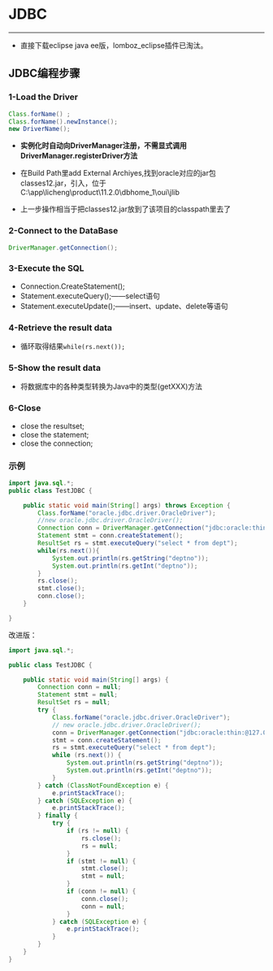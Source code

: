 # JDBC
----

- 直接下载eclipse java ee版，lomboz_eclipse插件已淘汰。

## JDBC编程步骤

### 1-Load the Driver
```java
Class.forName() ;
Class.forName().newInstance();
new DriverName();
```
- **实例化时自动向DriverManager注册，不需显式调用DriverManager.registerDriver方法**

- 在Build Path里add External Archiyes,找到oracle对应的jar包classes12.jar，引入，位于C:\app\licheng\product\11.2.0\dbhome_1\oui\jlib
- 上一步操作相当于把classes12.jar放到了该项目的classpath里去了

### 2-Connect to the DataBase
```java
DriverManager.getConnection();
```

### 3-Execute the SQL
- Connection.CreateStatement();
- Statement.executeQuery();——select语句
- Statement.executeUpdate();——insert、update、delete等语句

### 4-Retrieve the result data
- 循环取得结果```while(rs.next());```

### 5-Show the result data
- 将数据库中的各种类型转换为Java中的类型(getXXX)方法

### 6-Close
- close the resultset;
- close the statement;
- close the connection;


### 示例
```java
import java.sql.*;public class TestJDBC {	public static void main(String[] args) throws Exception {		Class.forName("oracle.jdbc.driver.OracleDriver");		//new oracle.jdbc.driver.OracleDriver();		Connection conn = DriverManager.getConnection("jdbc:oracle:thin:@127.0.0.1:1521:orcl", "scott", "19960121");		Statement stmt = conn.createStatement();		ResultSet rs = stmt.executeQuery("select * from dept");		while(rs.next()){			System.out.println(rs.getString("deptno"));			System.out.println(rs.getInt("deptno"));		}		rs.close();		stmt.close();		conn.close();	}}
```

改进版：

```java
import java.sql.*;public class TestJDBC {	public static void main(String[] args) {		Connection conn = null;		Statement stmt = null;		ResultSet rs = null;		try {			Class.forName("oracle.jdbc.driver.OracleDriver");			// new oracle.jdbc.driver.OracleDriver();			conn = DriverManager.getConnection("jdbc:oracle:thin:@127.0.0.1:1521:orcl", "scott", "19960121");			stmt = conn.createStatement();			rs = stmt.executeQuery("select * from dept");			while (rs.next()) {				System.out.println(rs.getString("deptno"));				System.out.println(rs.getInt("deptno"));			}		} catch (ClassNotFoundException e) {			e.printStackTrace();		} catch (SQLException e) {			e.printStackTrace();		} finally {			try {				if (rs != null) {					rs.close();					rs = null;				}				if (stmt != null) {					stmt.close();					stmt = null;				}				if (conn != null) {					conn.close();					conn = null;				}			} catch (SQLException e) {				e.printStackTrace();			}		}	}}
```

